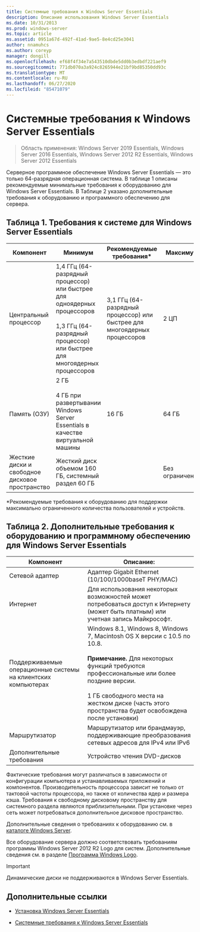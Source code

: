 ```yaml
---
title: Системные требования к Windows Server Essentials
description: Описание использования Windows Server Essentials
ms.date: 10/31/2013
ms.prod: windows-server
ms.topic: article
ms.assetid: 0951a67d-492f-41ad-9ae5-8e4cd25e3041
author: nnamuhcs
ms.author: coreyp
manager: dongill
ms.openlocfilehash: ef68f4f34e7a543510dbde5dd0b3edbdf221aef9
ms.sourcegitcommit: 771db070a3a924c8265944e21bf9bd85350dd93c
ms.translationtype: MT
ms.contentlocale: ru-RU
ms.lasthandoff: 06/27/2020
ms.locfileid: "85471079"
---
```

# <a name="system-requirements-for-windows-server-essentials"></a>Системные требования к Windows Server Essentials

>Область применения: Windows Server 2019 Essentials, Windows Server 2016 Essentials, Windows Server 2012 R2 Essentials, Windows Server 2012 Essentials

  Серверное программное обеспечение Windows Server Essentials — это только 64-разрядная операционная система. В таблице 1 описаны рекомендуемые минимальные требования к оборудованию для Windows Server Essentials. В Таблице 2 указано дополнительные требования к оборудованию и программного обеспечению для сервера.


## <a name="table-1-system-requirements-for-windows-server-essentials"></a>Таблица 1. Требования к системе для Windows Server Essentials

|Компонент|Минимум|Рекомендуемые требования*|Максимум|
|---------------|-------------|-------------------|-------------|
|Центральный процессор|1,4 ГГц (64-разрядный процессор) или быстрее для одноядерных процессоров<br /><br /> 1,3 ГГц (64-разрядный процессор) или быстрее для многоядерных процессоров|3,1 ГГц (64-разрядный процессор) или быстрее для многоядерных процессоров|2 ЦП|
|Память (ОЗУ)|2 ГБ<br /><br /> 4 ГБ при развертывании Windows Server Essentials в качестве виртуальной машины|16 ГБ|64 ГБ|
|Жесткие диски и свободное дисковое пространство|Жесткий диск объемом 160 ГБ, системный раздел 60 ГБ||Без ограничений|

 *Рекомендуемые требования к оборудованию для поддержки максимально ограниченного количества пользователей и устройств.

## <a name="table-2-additional-hardware-and-software-requirements-for-windows-server-essentials"></a>Таблица 2. Дополнительные требования к оборудованию и программному обеспечению для Windows Server Essentials

|Компонент|Описание:|
|---------------|-----------------|
|Сетевой адаптер|Адаптер Gigabit Ethernet (10/100/1000baseT PHY/MAC)|
|Интернет|Для использования некоторых возможностей может потребоваться доступ к Интернету (может быть платным) или учетная запись Майкрософт.|
|Поддерживаемые операционные системы на клиентских компьютерах|Windows 8.1, Windows 8, Windows 7, Macintosh OS X версии с 10.5 по 10.8.<br /><br /> **Примечание.** Для некоторых функций требуются профессиональные или более поздние версии.<br /><br /> 1 ГБ свободного места на жестком диске (часть этого пространства будет освобождена после установки)|
|Маршрутизатор|Маршрутизатор или брандмауэр, поддерживающие преобразования сетевых адресов для IPv4 или IPv6|
|Дополнительные требования|Устройство чтения DVD-дисков|

 Фактические требования могут различаться в зависимости от конфигурации компьютера и устанавливаемых приложений и компонентов. Производительность процессора зависит не только от тактовой частоты процессора, но также от количества ядер и размера кэша. Требования к свободному дисковому пространству для системного раздела являются приблизительными. При установке через сеть может потребоваться дополнительное дисковое пространство.

 Дополнительные сведения о требованиях к оборудованию см. в [каталоге Windows Server](https://www.windowsservercatalog.com/).

 Все оборудование сервера должно соответствовать требованиям программы Windows Server 2012 R2 Logo для систем. Дополнительные сведения см. в разделе [Программа Windows Logo](https://msdn.microsoft.com/windows/hardware/gg487403.aspx).

> [!IMPORTANT]
> Динамические диски не поддерживаются в Windows Server Essentials.

## <a name="additional-references"></a>Дополнительные ссылки

-   [Установка Windows Server Essentials](../install/Install-Windows-Server-Essentials.md)

-   [Системные требования к Windows Server Essentials](system-requirements.md)


